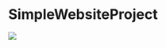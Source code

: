 # SimpleWebsiteProject
<img src = "https://i.pinimg.com/originals/80/56/16/8056169d6c3f377bccdaf37127dbef71.png">
